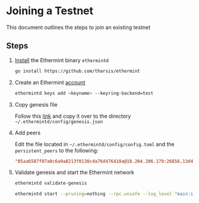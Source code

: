 <!--
order: 1
-->

# Joining a Testnet

This document outlines the steps to join an existing testnet

## Steps

1. [Install](./../quickstart/installation) the Ethermint binary `ethermintd`

    ```bash
    go install https://github.com/tharsis/ethermint
    ```

2. Create an Ethermint [account](./../basics/accounts)

    ```bash
    ethermintd keys add <keyname> --keyring-backend=test
    ```

3. Copy genesis file

    Follow this [link](https://gist.github.com/araskachoi/43f86f3edff23729b817e8b0bb86295a) and copy it over to the directory `~/.ethermintd/config/genesis.json`

4. Add peers

    Edit the file located in `~/.ethermintd/config/config.toml` and the `persistent_peers` to the following:

    ```toml
    "05aa6587f07a0c6a9a8213f0138c4a76d476418a@18.204.206.179:26656,13d4a1c16d1f427988b7c499b6d150726aaf3aa0@3.86.104.251:26656,a00db749fa51e485c8376276d29d599258052f3e@54.210.246.165:26656"
    ```

5. Validate genesis and start the Ethermint network

    ```bash
    ethermintd validate-genesis

    ethermintd start --pruning=nothing --rpc.unsafe --log_level "main:info,state:info,mempool:info"
    ```
